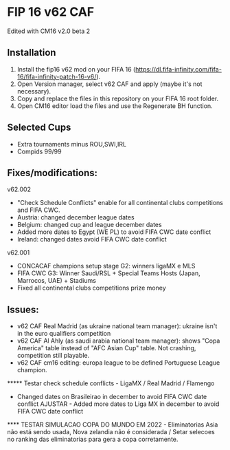 # FIP 16 v62 CAF

Edited with CM16 v2.0 beta 2 

## Installation

1. Install the fip16 v62 mod on your FIFA 16 (https://dl.fifa-infinity.com/fifa-16/fifa-infinity-patch-16-v6/).
2. Open Version manager, select v62 CAF and apply (maybe it's not necessary). 
3. Copy and replace the files in this repository on your FIFA 16 root folder.
4. Open CM16 editor load the files and use the Regenerate BH function.

## Selected Cups

- Extra tournaments minus ROU,SWI,IRL
- Compids 99/99

## Fixes/modifications:

v62.002
- "Check Schedule Conflicts" enable for all continental clubs competitions and FIFA CWC.
- Austria: changed december league dates
- Belgium: changed cup and league december dates
- Added more dates to Egypt (WE PL) to avoid FIFA CWC date conflict
- Ireland: changed dates avoid FIFA CWC date conflict

v62.001
- CONCACAF champions setup stage G2: winners ligaMX e MLS
- FIFA CWC G3: Winner Saudi/RSL + Special Teams Hosts (Japan, Marrocos, UAE) + Stadiums
- Fixed all continental clubs competitions prize money


## Issues: 

- v62 CAF Real Madrid (as ukraine national team manager): ukraine isn't in the euro qualifiers competition
- v62 CAF Al Ahly (as saudi arabia national team manager): shows "Copa America" table instead of "AFC Asian Cup" table. Not crashing, competition still playable.
- v62 CAF cm16 editing: europa league to be defined Portuguese League champion.


***** Testar check schedule conflicts - LigaMX / Real Madrid / Flamengo
- Changed dates on Brasileirao in december to avoid FIFA CWC date conflict
AJUSTAR - Added more dates to Liga MX in december to avoid FIFA CWC date conflict

**** TESTAR SIMULACAO COPA DO MUNDO EM 2022 - Eliminatorias Asia não está sendo usada, Nova zelandia não é considerada / Setar selecoes no ranking das eliminatorias para gera a copa corretamente.